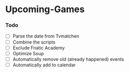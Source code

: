 # Upcoming-Games

### Todo

- [ ] Parse the date from Tvmatchen
- [ ] Combine the scripts
- [ ] Exclude Fnatic Academy
- [ ] Optimize Soup
- [ ] Automatically remove old (already happened) events
- [ ] Automatically add to calendar
